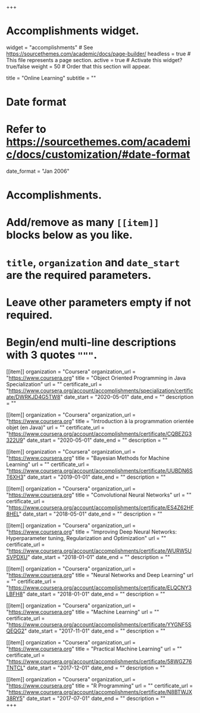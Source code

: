 +++
# Accomplishments widget.
widget = "accomplishments"  # See https://sourcethemes.com/academic/docs/page-builder/
headless = true  # This file represents a page section.
active = true  # Activate this widget? true/false
weight = 50  # Order that this section will appear.

title = "Online Learning"
subtitle = ""

# Date format
#   Refer to https://sourcethemes.com/academic/docs/customization/#date-format
date_format = "Jan 2006"

# Accomplishments.
#   Add/remove as many `[[item]]` blocks below as you like.
#   `title`, `organization` and `date_start` are the required parameters.
#   Leave other parameters empty if not required.
#   Begin/end multi-line descriptions with 3 quotes `"""`.

[[item]]
  organization = "Coursera"
  organization_url = "https://www.coursera.org"
  title = "Object Oriented Programming in Java Specialization"
  url = ""
  certificate_url = "https://www.coursera.org/account/accomplishments/specialization/certificate/DWRKJD4G5TW8"
  date_start = "2020-05-01"
  date_end = ""
  description = ""

[[item]]
  organization = "Coursera"
  organization_url = "https://www.coursera.org"
  title = "Introduction à la programmation orientée objet (en Java)"
  url = ""
  certificate_url = "https://www.coursera.org/account/accomplishments/certificate/CQBEZG3322U9"
  date_start = "2020-05-01"
  date_end = ""
  description = ""
  
[[item]]
  organization = "Coursera"
  organization_url = "https://www.coursera.org"
  title = "Bayesian Methods for Machine Learning"
  url = ""
  certificate_url = "https://www.coursera.org/account/accomplishments/certificate/UUBDN6ST6XH3"
  date_start = "2019-01-01"
  date_end = ""
  description = ""

[[item]]
  organization = "Coursera"
  organization_url = "https://www.coursera.org"
  title = "Convolutional Neural Networks"
  url = ""
  certificate_url = "https://www.coursera.org/account/accomplishments/certificate/ES4Z62HF8HEL"
  date_start = "2018-05-01"
  date_end = ""
  description = ""

[[item]]
  organization = "Coursera"
  organization_url = "https://www.coursera.org"
  title = "Improving Deep Neural Networks: Hyperparameter tuning, Regularization and Optimization"
  url = ""
  certificate_url = "https://www.coursera.org/account/accomplishments/certificate/WURW5USVPDXU"
  date_start = "2018-01-01"
  date_end = ""
  description = "" 
  
[[item]]
  organization = "Coursera"
  organization_url = "https://www.coursera.org"
  title = "Neural Networks and Deep Learning"
  url = ""
  certificate_url = "https://www.coursera.org/account/accomplishments/certificate/ELQCNY3LBFH8"
  date_start = "2018-01-01"
  date_end = ""
  description = "" 

[[item]]
  organization = "Coursera"
  organization_url = "https://www.coursera.org"
  title = "Machine Learning"
  url = ""
  certificate_url = "https://www.coursera.org/account/accomplishments/certificate/YYGNF5SQEQG2"
  date_start = "2017-11-01"
  date_end = ""
  description = ""        

[[item]]
  organization = "Coursera"
  organization_url = "https://www.coursera.org"
  title = "Practical Machine Learning"
  url = ""
  certificate_url = "https://www.coursera.org/account/accomplishments/certificate/58WGZ76TNTCL"
  date_start = "2017-12-01"
  date_end = ""
  description = ""  
  
[[item]]
  organization = "Coursera"
  organization_url = "https://www.coursera.org"
  title = "R Programming"
  url = ""
  certificate_url = "https://www.coursera.org/account/accomplishments/certificate/N8BTWJX38RY5"
  date_start = "2017-07-01"
  date_end = ""
  description = ""  
+++
